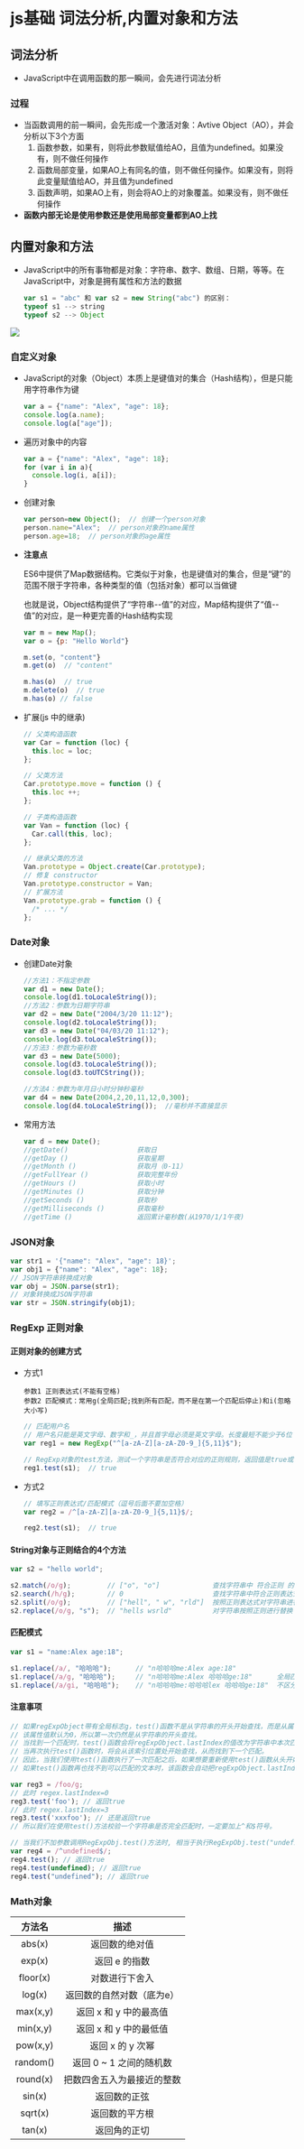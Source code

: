 # js基础 词法分析,内置对象和方法

## 词法分析

- JavaScript中在调用函数的那一瞬间，会先进行词法分析

### 过程

- 当函数调用的前一瞬间，会先形成一个激活对象：Avtive Object（AO），并会分析以下3个方面
  1. 函数参数，如果有，则将此参数赋值给AO，且值为undefined。如果没有，则不做任何操作
  2. 函数局部变量，如果AO上有同名的值，则不做任何操作。如果没有，则将此变量赋值给AO，并且值为undefined
  3. 函数声明，如果AO上有，则会将AO上的对象覆盖。如果没有，则不做任何操作
- **函数内部无论是使用参数还是使用局部变量都到AO上找**

## 内置对象和方法

- JavaScript中的所有事物都是对象：字符串、数字、数组、日期，等等。在JavaScript中，对象是拥有属性和方法的数据

  ```js
  var s1 = "abc" 和 var s2 = new String("abc") 的区别：
  typeof s1 --> string
  typeof s2 --> Object
  ```

![](pics/01.png)

### 自定义对象

- JavaScript的对象（Object）本质上是键值对的集合（Hash结构），但是只能用字符串作为键

  ```js
  var a = {"name": "Alex", "age": 18};
  console.log(a.name);
  console.log(a["age"]);
  ```

- 遍历对象中的内容

  ```js
  var a = {"name": "Alex", "age": 18};
  for (var i in a){
    console.log(i, a[i]);
  }
  ```

- 创建对象

  ```js
  var person=new Object();  // 创建一个person对象
  person.name="Alex";  // person对象的name属性
  person.age=18;  // person对象的age属性
  ```

- **注意点**

  ES6中提供了Map数据结构。它类似于对象，也是键值对的集合，但是“键”的范围不限于字符串，各种类型的值（包括对象）都可以当做键

  也就是说，Object结构提供了“字符串--值”的对应，Map结构提供了“值--值”的对应，是一种更完善的Hash结构实现

  ```js
  var m = new Map();
  var o = {p: "Hello World"}
  
  m.set(o, "content"}
  m.get(o)  // "content"
  
  m.has(o)  // true
  m.delete(o)  // true
  m.has(o) // false
  ```

- 扩展(js 中的继承)

  ```js
  // 父类构造函数
  var Car = function (loc) {
    this.loc = loc;
  };
  
  // 父类方法
  Car.prototype.move = function () {
    this.loc ++;
  };
  
  // 子类构造函数
  var Van = function (loc) {
    Car.call(this, loc);
  };
  
  // 继承父类的方法
  Van.prototype = Object.create(Car.prototype);
  // 修复 constructor
  Van.prototype.constructor = Van;
  // 扩展方法
  Van.prototype.grab = function () {
    /* ... */
  };
  ```

### Date对象

- 创建Date对象

  ```js
  //方法1：不指定参数
  var d1 = new Date();
  console.log(d1.toLocaleString());
  //方法2：参数为日期字符串
  var d2 = new Date("2004/3/20 11:12");
  console.log(d2.toLocaleString());
  var d3 = new Date("04/03/20 11:12");
  console.log(d3.toLocaleString());
  //方法3：参数为毫秒数
  var d3 = new Date(5000);
  console.log(d3.toLocaleString());
  console.log(d3.toUTCString());
  
  //方法4：参数为年月日小时分钟秒毫秒
  var d4 = new Date(2004,2,20,11,12,0,300);
  console.log(d4.toLocaleString());  //毫秒并不直接显示
  ```

- 常用方法

  ```js
  var d = new Date(); 
  //getDate()                 获取日
  //getDay ()                 获取星期
  //getMonth ()               获取月（0-11）
  //getFullYear ()            获取完整年份
  //getHours ()               获取小时
  //getMinutes ()             获取分钟
  //getSeconds ()             获取秒
  //getMilliseconds ()        获取毫秒
  //getTime ()                返回累计毫秒数(从1970/1/1午夜)
  ```

### JSON对象

```js
var str1 = '{"name": "Alex", "age": 18}';
var obj1 = {"name": "Alex", "age": 18};
// JSON字符串转换成对象
var obj = JSON.parse(str1); 
// 对象转换成JSON字符串
var str = JSON.stringify(obj1);
```

### RegExp 正则对象

#### 正则对象的创建方式

- 方式1

  ```
  参数1 正则表达式(不能有空格)
  参数2 匹配模式：常用g(全局匹配;找到所有匹配，而不是在第一个匹配后停止)和i(忽略大小写)
  ```

  ```js
  // 匹配用户名
  // 用户名只能是英文字母、数字和_，并且首字母必须是英文字母。长度最短不能少于6位 最长不能超过12位
  var reg1 = new RegExp("^[a-zA-Z][a-zA-Z0-9_]{5,11}$");
  
  // RegExp对象的test方法，测试一个字符串是否符合对应的正则规则，返回值是true或false。
  reg1.test(s1);  // true
  ```

- 方式2

  ```js
  // 填写正则表达式/匹配模式（逗号后面不要加空格）
  var reg2 = /^[a-zA-Z][a-zA-Z0-9_]{5,11}$/;
  
  reg2.test(s1);  // true
  ```

#### String对象与正则结合的4个方法

```js
var s2 = "hello world";

s2.match(/o/g);         // ["o", "o"]             查找字符串中 符合正则 的内容
s2.search(/h/g);        // 0                      查找字符串中符合正则表达式的内容位置
s2.split(/o/g);         // ["hell", " w", "rld"]  按照正则表达式对字符串进行切割
s2.replace(/o/g, "s");  // "hells wsrld"          对字符串按照正则进行替换
```

#### 匹配模式

```js
var s1 = "name:Alex age:18";

s1.replace(/a/, "哈哈哈");      // "n哈哈哈me:Alex age:18"
s1.replace(/a/g, "哈哈哈");     // "n哈哈哈me:Alex 哈哈哈ge:18"      全局匹配
s1.replace(/a/gi, "哈哈哈");    // "n哈哈哈me:哈哈哈lex 哈哈哈ge:18"  不区分大小写
```

#### 注意事项

```js
// 如果regExpObject带有全局标志g，test()函数不是从字符串的开头开始查找，而是从属性regExpObject.lastIndex所指定的索引处开始查找。
// 该属性值默认为0，所以第一次仍然是从字符串的开头查找。
// 当找到一个匹配时，test()函数会将regExpObject.lastIndex的值改为字符串中本次匹配内容的最后一个字符的下一个索引位置。
// 当再次执行test()函数时，将会从该索引位置处开始查找，从而找到下一个匹配。
// 因此，当我们使用test()函数执行了一次匹配之后，如果想要重新使用test()函数从头开始查找，则需要手动将regExpObject.lastIndex的值重置为 0。
// 如果test()函数再也找不到可以匹配的文本时，该函数会自动把regExpObject.lastIndex属性重置为 0。

var reg3 = /foo/g;
// 此时 regex.lastIndex=0
reg3.test('foo'); // 返回true
// 此时 regex.lastIndex=3
reg3.test('xxxfoo'); // 还是返回true
// 所以我们在使用test()方法校验一个字符串是否完全匹配时，一定要加上^和$符号。
```

```js
// 当我们不加参数调用RegExpObj.test()方法时, 相当于执行RegExpObj.test("undefined"), 并且/undefined/.test()默认返回true。
var reg4 = /^undefined$/;
reg4.test(); // 返回true
reg4.test(undefined); // 返回true
reg4.test("undefined"); // 返回true
```

### Math对象

|  方法名  |            描述            |
| :------: | :------------------------: |
|  abs(x)  |       返回数的绝对值       |
|  exp(x)  |       返回 e 的指数        |
| floor(x) |       对数进行下舍入       |
|  log(x)  | 返回数的自然对数（底为e）  |
| max(x,y) |   返回 x 和 y 中的最高值   |
| min(x,y) |   返回 x 和 y 中的最低值   |
| pow(x,y) |      返回 x 的 y 次幂      |
| random() |  返回 0 ~ 1 之间的随机数   |
| round(x) | 把数四舍五入为最接近的整数 |
|  sin(x)  |        返回数的正弦        |
| sqrt(x)  |       返回数的平方根       |
|  tan(x)  |        返回角的正切        |


